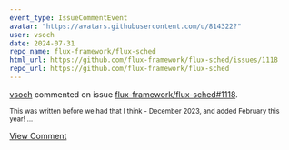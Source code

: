 ```yaml
---
event_type: IssueCommentEvent
avatar: "https://avatars.githubusercontent.com/u/814322?"
user: vsoch
date: 2024-07-31
repo_name: flux-framework/flux-sched
html_url: https://github.com/flux-framework/flux-sched/issues/1118
repo_url: https://github.com/flux-framework/flux-sched
---
```


<a href='https://github.com/vsoch' target='_blank'>vsoch</a> commented on issue <a href='https://github.com/flux-framework/flux-sched/issues/1118' target='_blank'>flux-framework/flux-sched#1118</a>.

<small>This was written before we had that I think - December 2023, and added February this year! ...</small>

<a href='https://github.com/flux-framework/flux-sched/issues/1118' target='_blank'>View Comment</a>